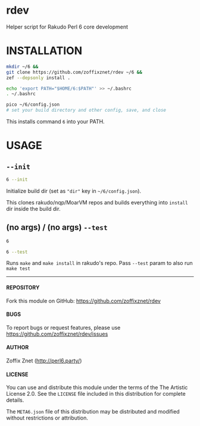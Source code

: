 # rdev

Helper script for Rakudo Perl 6 core development

# INSTALLATION

```bash
mkdir ~/6 &&
git clone https://github.com/zoffixznet/rdev ~/6 &&
zef --depsonly install .

echo 'export PATH="$HOME/6:$PATH"' >> ~/.bashrc
. ~/.bashrc

pico ~/6/config.json
# set your build directory and other config, save, and close
```

This installs command `6` into your PATH.

# USAGE

## `--init`

```bash
6 --init
```

Initialize build dir (set as `"dir"` key in `~/6/config.json`).

This clones rakudo/nqp/MoarVM repos and builds everything into `install` dir
inside the build dir.

## (no args) / (no args) `--test`

```bash
6
```

```bash
6 --test
```

Runs `make` and `make install` in rakudo's repo. Pass `--test` param to also
run `make test`

----

#### REPOSITORY

Fork this module on GitHub:
https://github.com/zoffixznet/rdev

#### BUGS

To report bugs or request features, please use
https://github.com/zoffixznet/rdev/issues

#### AUTHOR

Zoffix Znet (http://perl6.party/)

#### LICENSE

You can use and distribute this module under the terms of the
The Artistic License 2.0. See the `LICENSE` file included in this
distribution for complete details.

The `META6.json` file of this distribution may be distributed and modified
without restrictions or attribution.
